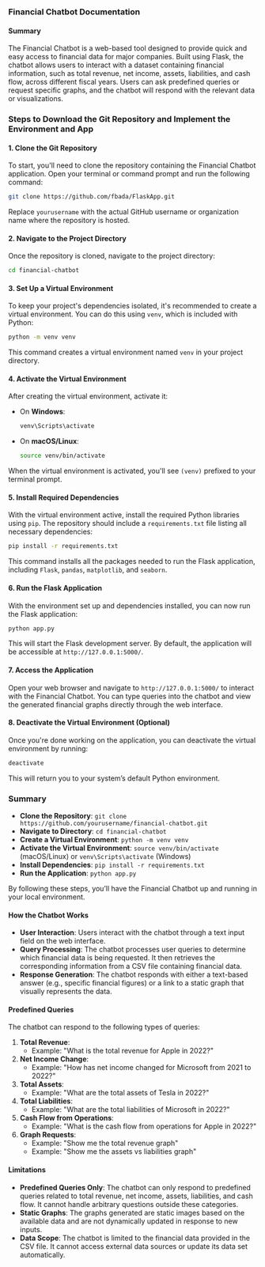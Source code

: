 ### Financial Chatbot Documentation

#### Summary
The Financial Chatbot is a web-based tool designed to provide quick and easy access to financial data for major companies. Built using Flask, the chatbot allows users to interact with a dataset containing financial information, such as total revenue, net income, assets, liabilities, and cash flow, across different fiscal years. Users can ask predefined queries or request specific graphs, and the chatbot will respond with the relevant data or visualizations.

### Steps to Download the Git Repository and Implement the Environment and App

#### 1. **Clone the Git Repository**
To start, you'll need to clone the repository containing the Financial Chatbot application. Open your terminal or command prompt and run the following command:

```bash
git clone https://github.com/fbada/FlaskApp.git
```

Replace `yourusername` with the actual GitHub username or organization name where the repository is hosted.

#### 2. **Navigate to the Project Directory**
Once the repository is cloned, navigate to the project directory:

```bash
cd financial-chatbot
```

#### 3. **Set Up a Virtual Environment**
To keep your project's dependencies isolated, it's recommended to create a virtual environment. You can do this using `venv`, which is included with Python:

```bash
python -m venv venv
```

This command creates a virtual environment named `venv` in your project directory.

#### 4. **Activate the Virtual Environment**
After creating the virtual environment, activate it:

- On **Windows**:
  ```bash
  venv\Scripts\activate
  ```

- On **macOS/Linux**:
  ```bash
  source venv/bin/activate
  ```

When the virtual environment is activated, you'll see `(venv)` prefixed to your terminal prompt.

#### 5. **Install Required Dependencies**
With the virtual environment active, install the required Python libraries using `pip`. The repository should include a `requirements.txt` file listing all necessary dependencies:

```bash
pip install -r requirements.txt
```

This command installs all the packages needed to run the Flask application, including `Flask`, `pandas`, `matplotlib`, and `seaborn`.

#### 6. **Run the Flask Application**
With the environment set up and dependencies installed, you can now run the Flask application:

```bash
python app.py
```

This will start the Flask development server. By default, the application will be accessible at `http://127.0.0.1:5000/`.

#### 7. **Access the Application**
Open your web browser and navigate to `http://127.0.0.1:5000/` to interact with the Financial Chatbot. You can type queries into the chatbot and view the generated financial graphs directly through the web interface.

#### 8. **Deactivate the Virtual Environment (Optional)**
Once you're done working on the application, you can deactivate the virtual environment by running:

```bash
deactivate
```

This will return you to your system’s default Python environment.

### Summary
- **Clone the Repository**: `git clone https://github.com/yourusername/financial-chatbot.git`
- **Navigate to Directory**: `cd financial-chatbot`
- **Create a Virtual Environment**: `python -m venv venv`
- **Activate the Virtual Environment**: `source venv/bin/activate` (macOS/Linux) or `venv\Scripts\activate` (Windows)
- **Install Dependencies**: `pip install -r requirements.txt`
- **Run the Application**: `python app.py`

By following these steps, you’ll have the Financial Chatbot up and running in your local environment.

#### How the Chatbot Works
- **User Interaction**: Users interact with the chatbot through a text input field on the web interface.
- **Query Processing**: The chatbot processes user queries to determine which financial data is being requested. It then retrieves the corresponding information from a CSV file containing financial data.
- **Response Generation**: The chatbot responds with either a text-based answer (e.g., specific financial figures) or a link to a static graph that visually represents the data.

#### Predefined Queries
The chatbot can respond to the following types of queries:
1. **Total Revenue**:
   - Example: "What is the total revenue for Apple in 2022?"
2. **Net Income Change**:
   - Example: "How has net income changed for Microsoft from 2021 to 2022?"
3. **Total Assets**:
   - Example: "What are the total assets of Tesla in 2022?"
4. **Total Liabilities**:
   - Example: "What are the total liabilities of Microsoft in 2022?"
5. **Cash Flow from Operations**:
   - Example: "What is the cash flow from operations for Apple in 2022?"
6. **Graph Requests**:
   - Example: "Show me the total revenue graph"
   - Example: "Show me the assets vs liabilities graph"

#### Limitations
- **Predefined Queries Only**: The chatbot can only respond to predefined queries related to total revenue, net income, assets, liabilities, and cash flow. It cannot handle arbitrary questions outside these categories.
- **Static Graphs**: The graphs generated are static images based on the available data and are not dynamically updated in response to new inputs.
- **Data Scope**: The chatbot is limited to the financial data provided in the CSV file. It cannot access external data sources or update its data set automatically.
